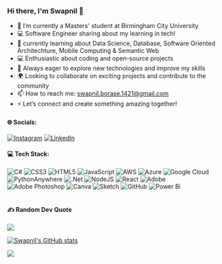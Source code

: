 ### Hi there, I'm Swapnil 👋

- 🔭 I’m currently a Masters' student at Birmingham City University
- 💻 Software Engineer sharing about my learning in tech!
- 🌱 currently learning about Data Science, Database, Software Oriented Architechture, Mobile Computing & Semantic Web
- 💻 Enthusiastic about coding and open-source projects
- 🤔 Always eager to explore new technologies and improve my skills
- 🌍 Looking to collaborate on exciting projects and contribute to the community
- 📫 How to reach me: swapnil.borase.1421@gmail.com
- ⚡ Let’s connect and create something amazing together!</br>

#### 🌐 Socials:
[![Instagram](https://img.shields.io/badge/Instagram-%23E4405F.svg?logo=Instagram&logoColor=white)](https://www.instagram.com/swapnil.borase_/) [![LinkedIn](https://img.shields.io/badge/LinkedIn-%230077B5.svg?logo=linkedin&logoColor=white)](https://linkedin.com/in/swapnilborase) 


#### 💻 Tech Stack:
![C#](https://img.shields.io/badge/c%23-%23239120.svg?style=for-the-badge&logo=csharp&logoColor=white) ![CSS3](https://img.shields.io/badge/css3-%231572B6.svg?style=for-the-badge&logo=css3&logoColor=white) ![HTML5](https://img.shields.io/badge/html5-%23E34F26.svg?style=for-the-badge&logo=html5&logoColor=white) ![JavaScript](https://img.shields.io/badge/javascript-%23323330.svg?style=for-the-badge&logo=javascript&logoColor=%23F7DF1E) ![AWS](https://img.shields.io/badge/AWS-%23FF9900.svg?style=for-the-badge&logo=amazon-aws&logoColor=white) ![Azure](https://img.shields.io/badge/azure-%230072C6.svg?style=for-the-badge&logo=microsoftazure&logoColor=white) ![Google Cloud](https://img.shields.io/badge/GoogleCloud-%234285F4.svg?style=for-the-badge&logo=google-cloud&logoColor=white) ![PythonAnywhere](https://img.shields.io/badge/pythonanywhere-%232F9FD7.svg?style=for-the-badge&logo=pythonanywhere&logoColor=151515) ![.Net](https://img.shields.io/badge/.NET-5C2D91?style=for-the-badge&logo=.net&logoColor=white) ![NodeJS](https://img.shields.io/badge/node.js-6DA55F?style=for-the-badge&logo=node.js&logoColor=white) ![React](https://img.shields.io/badge/react-%2320232a.svg?style=for-the-badge&logo=react&logoColor=%2361DAFB) ![Adobe](https://img.shields.io/badge/adobe-%23FF0000.svg?style=for-the-badge&logo=adobe&logoColor=white) ![Adobe Photoshop](https://img.shields.io/badge/adobe%20photoshop-%2331A8FF.svg?style=for-the-badge&logo=adobe%20photoshop&logoColor=white) ![Canva](https://img.shields.io/badge/Canva-%2300C4CC.svg?style=for-the-badge&logo=Canva&logoColor=white) ![Sketch](https://img.shields.io/badge/Sketch-FFB387?style=for-the-badge&logo=sketch&logoColor=black) ![GitHub](https://img.shields.io/badge/github-%23121011.svg?style=for-the-badge&logo=github&logoColor=white) ![Power Bi](https://img.shields.io/badge/power_bi-F2C811?style=for-the-badge&logo=powerbi&logoColor=black)</br></br>

#### ✍️ Random Dev Quote
![](https://quotes-github-readme.vercel.app/api?type=horizontal&theme=radical)


[![Swapnil's GitHub stats](https://github-readme-stats.vercel.app/api?username=swapnilsborase)](https://github.com/anuraghazra/github-readme-stats)

[![](https://visitcount.itsvg.in/api?id=swapnilsborase&icon=2&color=4)](https://visitcount.itsvg.in)


